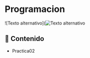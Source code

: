 # Programacion
![Texto alternativo](![Texto alternativo](ruta/imagen.png)

## 📄 Contenido
- Practica02

